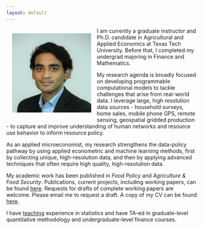 ```yaml
---
layout: default
---
```

<img style="width=209px;height=209px;float:left;padding:15px;"
src="/images/photo.jpg" alt="" width="209" height="209">

I am currently a graduate instructor and Ph.D. candidate in Agricultural and Applied Economics at Texas Tech University. Before that, I completed my undergrad majoring in Finance and Mathematics. 

My research agenda is broadly focused on developing programmable computational models to tackle challenges that arise from real-world data. I leverage large, high resolution data sources - household surveys, home sales, mobile phone GPS, remote sensing, geospatial gridded production - to capture and improve understanding of human networks and resource use behavior to inform resource policy. 

As an applied microeconomist, my research strengthens the data-policy pathway by using applied econometric and machine learning methods, first by collecting unique, high-resolution data, and then by applying advanced techniques that often require high quality, high-resolution data. 

My academic work has been published in *Food Policy* and *Agriculture & Food Security*. Publications, current projects, including working papers, can be found [here](/research/). Requests for drafts of complete working papers are welcome. Please email me to request a draft. A copy of my CV can be found [here](/FuadSyed_CV_04152023.pdf). 

I have [teaching](/teaching/) experience in statistics and have TA-ed in graduate-level quantitative methodology and undergraduate-level finance courses. 

